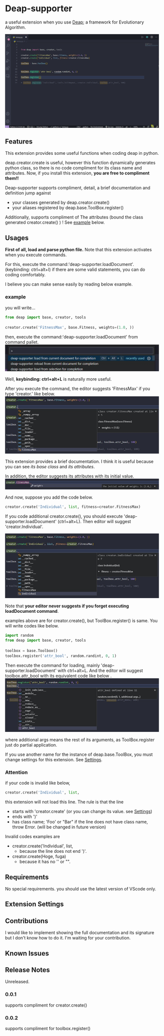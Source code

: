 # Deap-supporter

a useful extension when you use [Deap](https://github.com/deap/deap); a framework for Evolutionary Algorithm.

![](./images/demo.gif)

## Features

This extension provides some useful functions when coding deap in python.

deap.creator.create is useful, however this function dynamically generates python class, so there is no code compliment for its class name and attributes.
Now, if you install this extension, **you are free to compliment them!!**

Deap-supporter supports compliment, detail, a brief documentation and definition jump against
- your classes generated by deap.creator.create()
- your aliases registered by deap.base.ToolBox.register()

Additionally, supports compliment of The attributes (bound the class generated creator.create() ) !
See [example](#example) below.

## Usages

**First of all, load and parse python file.**
Note that this extension activates when you execute commands.

For this, execute the command:'deap-supporter.loadDocument'.(keybinding: ctrl+alt+l)
if there are some valid statements, you can do coding comfortably.

I believe you can make sense easily by reading below example.

### example

you will write...

```python
from deap import base, creator, tools

creator.create('FitnessMax', base.Fitness, weights=(1.0, ))
```

then, execute the command:'deap-supporter.loadDocument' from command pallet.
![./images/commands.jpg](./images/commands.jpg)

Well, **keybinding: ctrl+alt+L** is naturally more useful.

After you execute the command, the editor suggests 'FitnessMax' if you type 'creator.' like below.
![./images/compliment-1.jpg](./images/compliment-1.jpg)

This extension provides a brief documentation.
I think it is useful because you can see *its base class* and *its attributes*.

In addition, the editor suggests its attributes with its initial value.
![./images/compliment-2.jpg](./images/compliment-2.jpg)

And now, suppose you add the code below.

```python
creator.create('Individual', list, fitness=creator.FitnessMax)
```

If you code additional creator.create(), you should execute 'deap-supporter.loadDocument' (ctrl+alt+L).
Then editor will suggest 'creator.Individual'.

![./images/compliment-3.jpg](./images/compliment-3.jpg)

Note that **your editor never suggests if you forget executing loadDocument command**.

examples above are for creator.create(), but ToolBox.register() is same.
You will write codes like below.
```python
import random
from deap import base, creator, tools

toolbox = base.Toolbox()
toolbox.register('attr_bool', random.randint, 0, 1)
```

Then execute the command for loading, mainly 'deap-supporter.loadDocument' with ctrl+alt+L.
And the editor will suggest toolbox.attr_bool with its equivalent code like below .
![./images/compliment-4.jpg](./images/compliment-4.jpg)

where additional args means the rest of its arguments, as ToolBox.register just do partial application.

If you use another name for the instance of deap.base.ToolBox, you must change settings for this extension. See [Settings](#extension-settings).

### Attention

if your code is invalid like below,

```python
creator.create('Individual', list, 
```
this extension will not load this line.
The rule is that the line
- starts with 'creator.create' (or you can change its value. see [Settings](#extension-settings))
- ends with ')'
- has class name; 'Foo' or "Bar"
if the line does not have class name, throw Error. (will be changed in future version)

Invalid codes examples are
- creator.create('Individual', list, 
  - because the line does not end ')'.
- creator.create(Hoge, fuga)
  - because it has no '' or "".

## Requirements

No special requirements.
you should use the latest version of VScode only.

## Extension Settings


## Contributions

I would like to implement showing the full documentation and its signature but I don't know how to do it.
I'm waiting for your contribution.

## Known Issues


## Release Notes

Unreleased.

### 0.0.1

supports compliment for creator.create()

### 0.0.2

supports compliment for toolbox.register()

